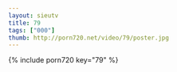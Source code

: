 ```yaml
--- 
layout: sieutv
title: 79
tags: ["000"]
thumb: http://porn720.net/video/79/poster.jpg
---
```

{% include porn720 key="79" %} 
